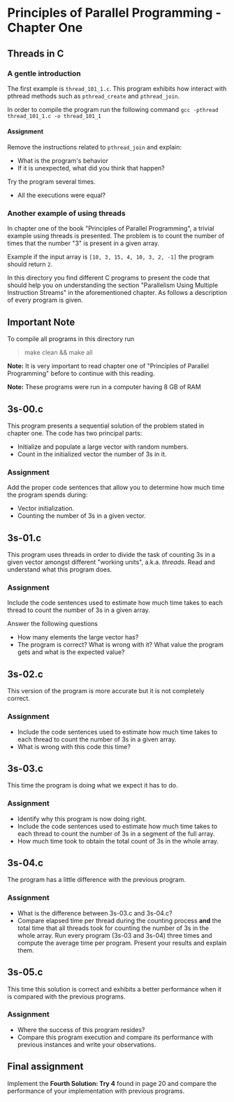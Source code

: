 # Principles of Parallel Programming - Chapter One
## Threads in C

### A gentle introduction

The first example is `thread_101_1.c`. This program exhibits how interact with pthread methods such as `pthread_create` and `pthread_join`.

In order to compile the program run the following command
`gcc -pthread thread_101_1.c -o thread_101_1`

#### Assignment

Remove the instructions related to `pthread_join` and explain:

- What is the program's behavior
- If it is unexpected, what did you think that happen?

Try the program several times.

- All the executions were equal?

### Another example of using threads

In chapter one of the book "Principles of Parallel Programming", a trivial example using threads is presented. The problem is to count the number of times that the number "3" is present in a given array. 

Example if the input array is `[10, 3, 15, 4, 10, 3, 2, -1]` the program should return `2`.

In this directory you find different C programs to present the code that should help you on understanding the section "Parallelism Using Multiple Instruction Streams" in the aforementioned chapter. As follows a description of every program is given.

## Important Note

To compile all programs in this directory run

> make clean && make all

**Note:** It is very important to read chapter one of "Principles of Parallel Programming" before to continue with this reading.

**Note:** These programs were run in a computer having 8 GB of RAM

## 3s-00.c

This program presents a sequential solution of the problem stated in chapter one. The code has two principal parts:

- Initialize and populate a large vector with random numbers.
- Count in the initialized vector the number of 3s in it.

### Assignment 

Add the proper code sentences that allow you to determine how much time the program spends during:

- Vector initialization.
- Counting the number of 3s in a given vector.

## 3s-01.c

This program uses threads in order to divide the task of counting 3s in a given vector amongst different "working units", a.k.a. *threads*. 
Read and understand what this program does.

### Assignment

Include the code sentences used to estimate how much time takes to each thread to count the number of 3s in a given array.  

Answer the following questions

- How many elements the large vector has?
- The program is correct? What is wrong with it? What value the program gets and what is the expected value?

## 3s-02.c

This version of the program is more accurate but it is not completely correct.

### Assignment

- Include the code sentences used to estimate how much time takes to each thread to count the number of 3s in a given array.
- What is wrong with this code this time?

## 3s-03.c

This time the program is doing what we expect it has to do. 

### Assignment

- Identify why this program is now doing right.
- Include the code sentences used to estimate how much time takes to each thread to count the number of 3s in a segment of the full array.    
- How much time took to obtain the total count of 3s in the whole array.

## 3s-04.c

The program has a little difference with the previous program.

### Assignment

- What is the difference between 3s-03.c and 3s-04.c?
- Compare elapsed time per thread during the counting process **and** the total time that all  threads took for counting the number of 3s in the whole array. Run every program (3s-03 and 3s-04) three times and compute the average time per program. Present your results and explain them.

## 3s-05.c 

This time this solution is correct and exhibits a better performance when it is compared with the previous  programs. 

### Assignment

- Where the success of this program resides?
- Compare this program execution and compare its performance with previous instances and write your observations.

## Final assignment

Implement the **Fourth Solution: Try 4** found in page 20 and compare the performance of your implementation with previous programs.

